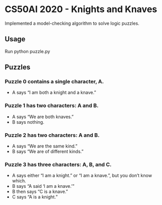 # CS50AI 2020 - Knights and Knaves

Implemented a model-checking algorithm to solve logic puzzles.

## Usage

Run python puzzle.py

## Puzzles

### Puzzle 0 contains a single character, A.
- A says “I am both a knight and a knave.”
### Puzzle 1 has two characters: A and B.
- A says “We are both knaves.”
- B says nothing.
### Puzzle 2 has two characters: A and B.
- A says “We are the same kind.”
- B says “We are of different kinds.”
### Puzzle 3 has three characters: A, B, and C.
- A says either “I am a knight.” or “I am a knave.”, but you don’t know which.
- B says “A said ‘I am a knave.’”
- B then says “C is a knave.”
- C says “A is a knight.”